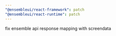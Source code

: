 ```yaml
---
"@ensembleui/react-framework": patch
"@ensembleui/react-runtime": patch
---
```


fix ensemble api response mapping with screendata
